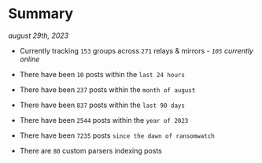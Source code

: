 
# Summary
_august 29th, 2023_

- Currently tracking `153` groups across `271` relays & mirrors - _`105` currently online_

- There have been `10` posts within the `last 24 hours`

- There have been `237` posts within the `month of august`

- There have been `837` posts within the `last 90 days`

- There have been `2544` posts within the `year of 2023`

- There have been `7235` posts `since the dawn of ransomwatch`

- There are `80` custom parsers indexing posts
